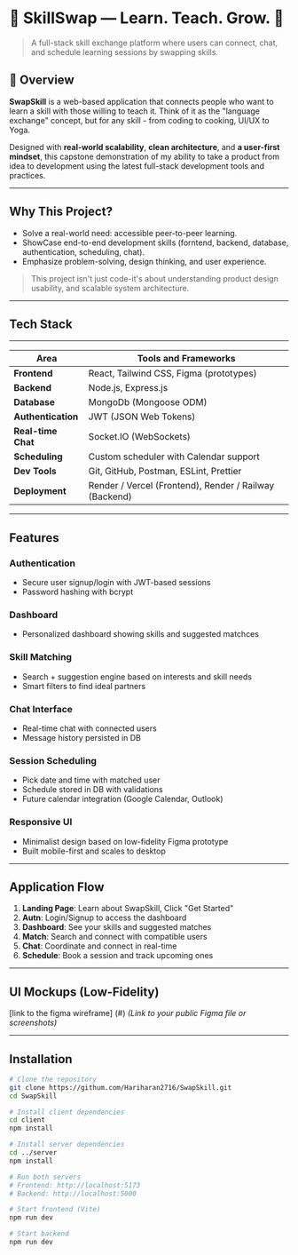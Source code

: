 # 🔁 SkillSwap — Learn. Teach. Grow. 🌱

> A full-stack skill exchange platform where users can connect, chat, and schedule learning sessions by swapping skills.

## 🚀 Overview

**SwapSkill** is a web-based application that connects people who want to learn a skill with those willing to teach it.  Think of it as the "language exchange" concept, but for any skill - from coding to cooking, UI/UX to Yoga.

Designed with **real-world scalability**, **clean architecture**, and **a user-first mindset**, this capstone demonstration of my ability to take a product from idea to development using the latest full-stack development tools and practices.

-----------------------------------------------------------------------------------------------------------------------------------------------------------------------------------------------------------------------
## Why This Project?

- Solve a real-world need: accessible peer-to-peer learning.
- ShowCase end-to-end development skills (forntend, backend, database, authentication, scheduling, chat).
- Emphasize problem-solving, design thinking, and user experience.

> This project isn't just code-it's about understanding product design usability, and scalable system architecture.


-----------------------------------------------------------------------------------------------------------------------------------------------------------------------------------------------------------------------

## Tech Stack

---------------------------------------------------------------------------------------
|  Area                |            Tools and Frameworks                               |
|----------------------|---------------------------------------------------------------|
|  **Frontend**        |  React, Tailwind CSS, Figma (prototypes)                      |
|  **Backend**         |  Node.js, Express.js                                          |
|  **Database**        |  MongoDb  (Mongoose ODM)                                      |
|  **Authentication**  |  JWT (JSON Web Tokens)                                        |
|  **Real-time Chat**  |  Socket.IO (WebSockets)                                       |
|  **Scheduling**      |  Custom scheduler with Calendar support                       |
|  **Dev Tools**       |  Git, GitHub, Postman, ESLint, Prettier                       |
|  **Deployment**      |  Render / Vercel (Frontend), Render / Railway (Backend)       |
----------------------------------------------------------------------------------------



## Features

### Authentication
- Secure user signup/login with JWT-based sessions
- Password hashing with bcrypt

### Dashboard
- Personalized dashboard showing skills and suggested matchces

### Skill Matching
- Search + suggestion engine based on interests and skill needs
- Smart filters to find ideal partners

### Chat Interface 
- Real-time chat with connected users
- Message history persisted in DB

### Session Scheduling
- Pick date and time with matched user
- Schedule stored in DB with validations
- Future calendar integration (Google Calendar, Outlook)

### Responsive UI
- Minimalist design based on low-fidelity Figma prototype
- Built mobile-first and scales to desktop
- ------------------------------------------------------------------------------------------------------------------------------------------------------------------------------------------------------------------

## Application Flow

1. **Landing Page**: Learn about SwapSkill, Click "Get Started"
2. **Autn**: Login/Signup to access the dashboard
3. **Dashboard**: See your skills and suggested matches
4. **Match**: Search and connect with compatible users
5. **Chat**:  Coordinate and connect in real-time
6. **Schedule**: Book a session and track upcoming ones

---------------------------------------------------------------------------------------------------------------------------------------------------------------------------------------------------------------------

## UI Mockups  (Low-Fidelity)

[link to the figma wireframe] (#) *(Link to your public Figma file or screenshots)*

-----------------------------------------------------------------------------------------------------------------------------------------------------------------------------------------------------------------------

## Installation

```bash
# Clone the repository
git clone https://githum.com/Hariharan2716/SwapSkill.git
cd SwapSkill

# Install client dependencies
cd client
npm install

# Install server dependencies
cd ../server
npm install

# Run both servers
# Frontend: http://localhost:5173
# Backend: http://localhost:5000

# Start frontend (Vite)
npm run dev

# Start backend
npm run dev
